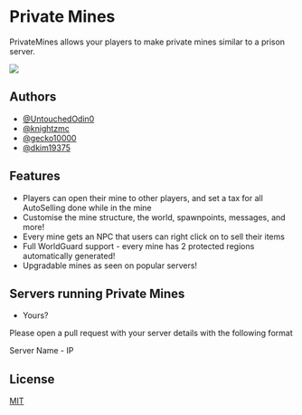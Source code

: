 
# Private Mines

PrivateMines allows your players to make private mines similar to a prison server.

[![](https://jitpack.io/v/UntouchedOdin0/PrivateMinesOOP.svg)](https://jitpack.io/#UntouchedOdin0/PrivateMinesOOP)


## Authors

- [@UntouchedOdin0](https://www.github.com/Untouchedodin0)
- [@knightzmc](https://github.com/knightzmc)
- [@gecko10000](https://github.com/gecko10000)
- [@dkim19375](https://github.com/dkim19375)

## Features

- Players can open their mine to other players, and set a tax for all AutoSelling done while in the mine
- Customise the mine structure, the world, spawnpoints, messages, and more!
- Every mine gets an NPC that users can right click on to sell their items
- Full WorldGuard support - every mine has 2 protected regions automatically generated!
- Upgradable mines as seen on popular servers!


## Servers running Private Mines

- Yours?

Please open a pull request with your server details with the following format

Server Name - IP
## License

[MIT](https://choosealicense.com/licenses/mit/)
